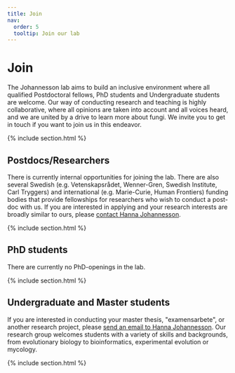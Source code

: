 ```yaml
---
title: Join
nav:
  order: 5
  tooltip: Join our lab
---
```


# <i class="fas fa-tools"></i>Join

The Johannesson lab aims to build an inclusive environment where all qualified Postdoctoral fellows, PhD students and Undergraduate students are welcome. Our way of conducting research and teaching is highly collaborative, where all opinions are taken into account and all voices heard, and we are united by a drive to learn more about fungi. We invite you to get in touch if you want to join us in this endeavor.

{% include section.html %}

## Postdocs/Researchers

There is currently internal opportunities for joining the lab. There are also several Swedish (e.g. Vetenskapsrådet, Wenner-Gren, Swedish Institute, Carl Tryggers) and international (e.g. Marie-Curie, Human Frontiers) funding bodies that provide fellowships for researchers who wish to conduct a post-doc with us. If you are interested in applying and your research interests are broadly similar to ours, please [contact Hanna Johannesson](mailto:hanna.johannesson@su.se).

{% include section.html %}

## PhD students

There are currently no PhD-openings in the lab.

{% include section.html %}

## Undergraduate and Master students

If you are interested in conducting your master thesis, "examensarbete", or another research project, please [send an email to Hanna Johannesson](mailto:hanna.johannesson@su.se). Our research group welcomes students with a variety of skills and backgrounds, from evolutionary biology to bioinformatics, experimental evolution or mycology.

{% include section.html %}
